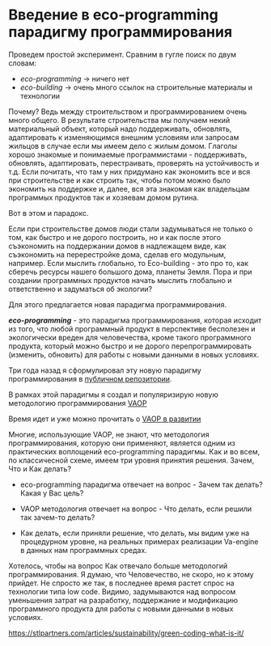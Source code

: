 # Введение в eco-programming парадигму программирования

Проведем простой эксперимент. Сравним в гугле поиск по двум словам:
- *eco-programming* -> ничего нет
- *eco-building* -> очень много ссылок на строительные материалы и технологии

Почему? Ведь между строительством и программированием очень много общего. 
В результате строительства мы получаем некий материальный объект, который надо поддерживать, обновлять, адаптировать к изменяющимся внешним условиям или запросам жильцов в случае если мы имеем дело с жилым домом.
Глаголы хорошо знакомые и понимаемые программистами - поддерживать, обновлять, адаптировать, перестраивать, проверять на устойчивость и т.д.
Если почитать, что там у них придумано как экономить все и вся при строительстве и как строить так, чтобы потом можно было экономить на поддержке и, далее, вся эта знакомая как владельцам программых продуктов так и хозяевам домом рутина.

Вот в этом и парадокс.

Если при строительстве домов люди стали задумываться не только о том, как быстро и не дорого построить, но и как после этого съэкономить на поддержании домов в надлежащем виде, как съэкономить на перерестройке дома, сделав его модульным, например. Если мыслить глобально, то Есо-building - это про то, как сберечь ресурсы нашего большого дома, планеты Земля.
Пора и при создании программных продуктов начать мыслить глобально и ответственно и задуматься об экологии?

Для этого предлагается новая парадигма программирования.

***eco-programming*** - это парадигма программирования, которая исходит из того, что любой программный продукт в перспективе бесполезен и экологически вреден для человечества, кроме такого программного продукта, который можно быстро и не дорого перепрограммировать (изменить, обновить) для работы с новыми данными в новых условиях.

Три года назад я сформулировал эту новую парадигму программирования в [публичном репозитории](https://github.com/vrakitine/eco-programming-paradigm). 

В рамках этой парадигмы я создал и популяризирую новую методологию программирования [VAOP](https://habr.com/ru/post/554014/)

Время идет и уже можно прочитать о [VAOP в развитии](https://habr.com/ru/post/680160/)

Многие, использующие VAOP, не знают, что методология программирования, которую они применяют, является одним из практических воплощений eco-programming парадигмы. Как и во всем, по классичесной схеме, имеем три уровня принятия решения. Зачем, Что и Как делать? 

- eco-programming парадигма отвечает на вопрос - Зачем так делать? Какая у Вас цель?

- VAOP методология отвечает на вопрос - Что делать, если решили так зачем-то делать?

- Как делать, если приняли решение, что делать, мы видим уже на процедурном уровне, на реальных примерах реализации Va-engine в данных нам программных средах. 

Хотелось, чтобы на вопрос Как отвечало больше методологий программирования. Я думаю, что Человечество, не скоро, но к этому прийдет. Не спросто же так, в последнее время растет спрос на технологии типа low code. Видимо, задумываются над вопросом уменьшения затрат на разработку, поддержание и модификацию программного продукта для работы с новыми данными в новых условиях.




https://stlpartners.com/articles/sustainability/green-coding-what-is-it/
